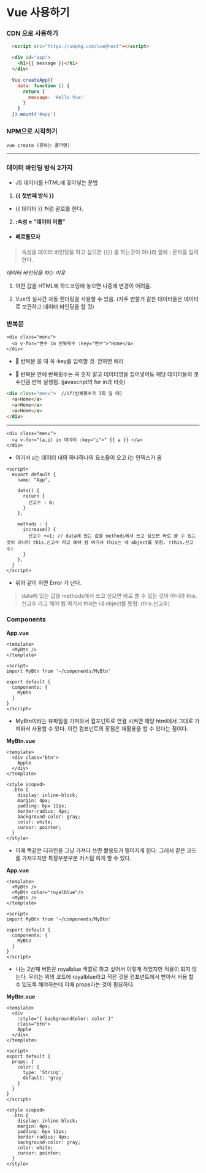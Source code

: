 # Vue 사용하기

### CDN 으로 사용하기  

```html
  <script src="https://unpkg.com/vue@next"></script>

  <div id="app">
    <h1>{{ message }}</h1>
  </div>
```


```javascript
  Vue.createApp({
    data: function () {
      return {
        message: 'Hello Vue!'
      }
    }
  }).mount('#app')
```


### NPM으로 시작하기

```
vue create (원하는 폴더명)
```


***


### 데이터 바인딩 방식 2가지

- JS 데이터를 HTML에 꽂아넣는 문법


1. **{{ 첫번째 방식 }}**

- {{ 데이터 }} 처럼 괄호를 한다.


2. **:속성 = "데이터 이름"**

- <h4 class="red" :style="hat">베르튬모자<h4>

> 속성을 데이터 바인딩을 하고 싶으면 {{}} 를 하는것이 아니라 앞에 : 문자를 입력한다.



*데이터 바인딩을 하는 이유*

1. 어떤 값을 HTML에 하드코딩해 놓으면 나중에 변경이 어려움.

2. Vue의 실시간 자동 렌더링을 사용할 수 있음. (자주 변할거 같은 데이터들은 데이터로 보관하고 데이터 바인딩을 할 것)  



### 반복문

```Vue
<div class="menu">
  <a v-for="변수 in 반복횟수 :key="변수">"Home</a>
</div>
```

- 🌟 반복문 쓸 때 꼭 :key를 입력할 것. 안하면 에러

- 🌟 반복문 안에 반복횟수는 꼭 숫자 말고 데이터명을 집어넣어도 해당 데이터들의 갯수만큼 반복 실행됨. (javascript의 for in과 비슷)  


```HTML
<div class="menu">  //if(반복횟수가 3회 일 때)
  <a>Home</a>
  <a>Home</a>
  <a>Home</a>
</div>
```
***

```Vue
<div class="menu">
  <a v-for="(a,i) in 데이터 :key="i">" {{ a }} </a>
</div>
```

- 여기서 a는 데이터 내의 하나하나의 요소들이 오고 i는 인덱스가 옴  

```
<script>
  export default {
    name: "App",

    data() {
      return {
        신고수 : 0;
      }
    },

    methods : {
      increase() {
        신고수 +=1; // data에 있는 값을 methods에서 쓰고 싶으면 바로 쓸 수 있는 것이 아니라 this.신고수 라고 해야 됨 여기서 this는 내 object를 뜻함. (this.신고수)  
      }
    },
  }
</script>
```

- 위와 같이 하면 Error 가 난다.

> data에 있는 값을 methods에서 쓰고 싶으면 바로 쓸 수 있는 것이 아니라 this.신고수 라고 해야 됨 여기서 this는 내 object를 뜻함. (this.신고수)


### Components

**App.vue**

```Vue
<template>
  <MyBtn />
</template>

<script>
import MyBtn from '~/components/MyBtn'

export default {
  components: {
    MyBtn
  }
}
</script>
```


- MyBtn이라는 뷰파일을 가져와서 컴포넌트로 연결 시켜면 해당 html에서 그대로 가져와서 사용할 수 있다. 이런 컴포넌트의 장점은 재활용을 할 수 있다는 점이다.


**MyBtn.vue**

```Vue
<template>
  <div class="btn">
    Apple
  </div>
</template>

<style scoped>
  .btn {
    display: inline-block;
    margin: 4px;
    padding: 6px 12px;
    border-radius: 4px;
    background-color: gray;
    color: white;
    cursor: pointer;
  }
</style>
```

- 이때 똑같은 디자인을 그냥 가져다 쓰면 활용도가 떨어지게 된다. 그래서 같은 코드를 가져오지만 특정부분부분 커스텀 하게 할 수 있다.



**App.vue**

```Vue
<template>
  <MyBtn />
  <MyBtn color="royalblue"/>  
  <MyBtn />
</template>

<script>
import MyBtn from '~/components/MyBtn'

export default {
  components: {
    MyBtn
  }
}
</script>
```

- 나는 2번째 버튼은 royalblue 색깔로 하고 싶어서 이렇게 적었지만 적용이 되지 않는다. 우리는 위의 코드에 royalblue라고 적은 것을 컴포넌트에서 받아서 사용 할 수 있도록 해야하는데 이때 props라는 것이 필요하다.


**MyBtn.vue**

```Vue
<template>
  <div
    :style="{ backgroundColor: color }"
    class="btn">
    Apple
  </div>
</template>

<script>
export default {
  props: {
    color: {
      type: 'String',
      default: 'gray'
    }
  }
}
</script>

<style scoped>
  .btn {
    display: inline-block;
    margin: 4px;
    padding: 6px 12px;
    border-radius: 4px;
    background-color: gray;
    color: white;
    cursor: pointer;
  }
</style>
```
